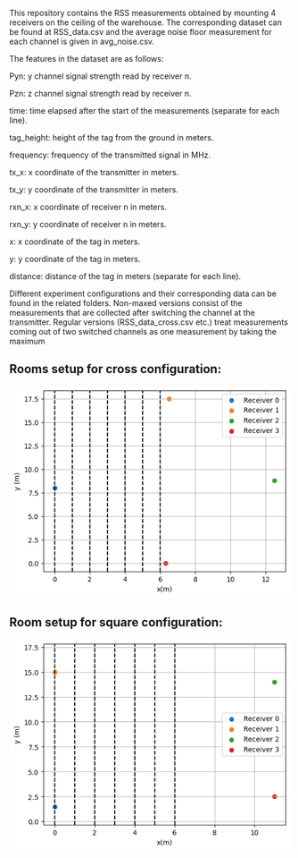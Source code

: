 This repository contains the RSS measurements obtained by mounting 4 receivers on the ceiling of the warehouse. The corresponding dataset can be found at RSS_data.csv and the average noise floor measurement for each channel is given in avg_noise.csv. 

The features in the dataset are as follows:

Pyn: y channel signal strength read by receiver n.

Pzn: z channel signal strength read by receiver n.

time: time elapsed after the start of the measurements (separate for each line).

tag_height: height of the tag from the ground in meters.

frequency: frequency of the transmitted signal in MHz.

tx_x: x coordinate of the transmitter in meters.

tx_y: y coordinate of the transmitter in meters.

rxn_x: x coordinate of receiver n in meters.

rxn_y: y coordinate of receiver n in meters.


x: x coordinate of the tag in meters.

y: y coordinate of the tag in meters.

distance: distance of the tag in meters (separate for each line).

Different experiment configurations and their corresponding data can be found in the related folders. Non-maxed versions consist of the measurements that are collected after switching the channel at the transmitter. Regular versions (RSS_data_cross.csv etc.) treat measurements coming out of two switched channels as one measurement by taking the maximum

Rooms setup for cross configuration:
------------------------------------------------------------------------------------------------------------------------------------
![alt text](https://github.com/BerkBzkrt/INLAN-Localization/blob/main/Cross%20configuration/cross_configuration.png)

Room setup for square configuration:
------------------------------------------------------------------------------------------------------------------------------------
![alt text](https://github.com/BerkBzkrt/INLAN-Localization/blob/main/Square%20configuration/square_configuration.png)
